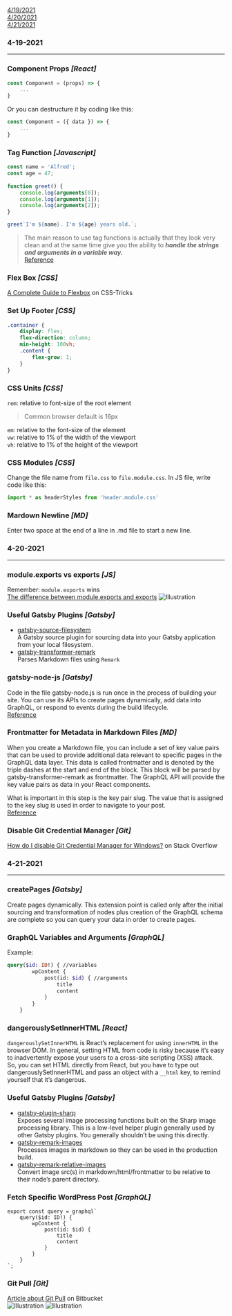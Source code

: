 [4/19/2021](#4-19-2021)  
[4/20/2021](#4-20-2021)  
[4/21/2021](#4-21-2021)

### 4-19-2021

---

### **Component Props** *[React]*
```Javascript
const Component = (props) => {
    ...
}
```
Or you can destructure it by coding like this:
```Javascript
const Component = ({ data }) => {
    ...
}
```

### **Tag Function** *[Javascript]*
```Javascript
const name = 'Alfred';
const age = 47;
 
function greet() {
    console.log(arguments[0]);
    console.log(arguments[1]);
    console.log(arguments[2]);
}

greet`I'm ${name}. I'm ${age} years old.`;
```
>The main reason to use tag functions is actually that they look very clean and at the same time give you the ability to ***handle the strings and arguments in a variable way.***  
[Reference](https://typesafe.blog/article/the-logic-behind-javascript-tag-functions)

### **Flex Box** *[CSS]*
[A Complete Guide to Flexbox](https://css-tricks.com/snippets/css/a-guide-to-flexbox/) on CSS-Tricks

### **Set Up Footer** *[CSS]*
```scss
.container {
    display: flex;
    flex-direction: column;
    min-height: 100vh;
    .content {
        flex-grow: 1;
    }
}
```

### **CSS Units** *[CSS]*
`rem`: relative to font-size of the root element  
>Common browser default is 16px

`em`: relative to the font-size of the element  
`vw`: relative to 1% of the width of the viewport  
`vh`: relative to 1% of the height of the viewport

### **CSS Modules** *[CSS]*
Change the file name from `file.css` to `file.module.css`.
In JS file, write code like this:
```Javascript
import * as headerStyles from 'header.module.css'
```

### **Mardown Newline** *[MD]*
Enter two space at the end of a line in .md file to start a new line.

### 4-20-2021

---

### **module.exports vs exports** *[JS]*
Remember: `module.exports` wins  
[The difference between module.exports and exports](https://blog.tableflip.io/the-difference-between-module-exports-and-exports/)
![Illustration](https://ucarecdn.com/af1c810c-72f4-43cb-a0da-fcd67bed2a80/initial.svg)

### **Useful Gatsby Plugins** *[Gatsby]*
- [gatsby-source-filesystem](https://www.gatsbyjs.com/plugins/gatsby-source-filesystem/?=gatsby-source-f)  
A Gatsby source plugin for sourcing data into your Gatsby application from your local filesystem.
- [gatsby-transformer-remark](https://www.gatsbyjs.com/plugins/gatsby-transformer-remark/?=gatsby-transformer)  
Parses Markdown files using `Remark`

### **gatsby-node-js** *[Gatsby]*
Code in the file gatsby-node.js is run once in the process of building your site. You can use its APIs to create pages dynamically, add data into GraphQL, or respond to events during the build lifecycle.  
[Reference](https://www.gatsbyjs.com/docs/reference/config-files/gatsby-node/)

### **Frontmatter for Metadata in Markdown Files** *[MD]*
When you create a Markdown file, you can include a set of key value pairs that can be used to provide additional data relevant to specific pages in the GraphQL data layer. This data is called frontmatter and is denoted by the triple dashes at the start and end of the block. This block will be parsed by gatsby-transformer-remark as frontmatter. The GraphQL API will provide the key value pairs as data in your React components.  

What is important in this step is the key pair slug. The value that is assigned to the key slug is used in order to navigate to your post.  
[Reference](https://www.gatsbyjs.com/docs/how-to/routing/adding-markdown-pages/)

### **Disable Git Credential Manager** *[Git]*
[How do I disable Git Credential Manager for Windows?](https://stackoverflow.com/questions/37182847/how-do-i-disable-git-credential-manager-for-windows) on Stack Overflow

### 4-21-2021

---

### **createPages** *[Gatsby]*
Create pages dynamically. This extension point is called only after the initial sourcing and transformation of nodes plus creation of the GraphQL schema are complete so you can query your data in order to create pages.

### **GraphQL Variables and Arguments** *[GraphQL]*
Example:
```graphql
query($id: ID!) { //variables
        wpContent {
            post(id: $id) { //arguments
                title
                content
            }
        }
    }
```

### **dangerouslySetInnerHTML** *[React]*
`dangerouslySetInnerHTML` is React’s replacement for using `innerHTML` in the browser DOM. In general, setting HTML from code is risky because it’s easy to inadvertently expose your users to a cross-site scripting (XSS) attack. So, you can set HTML directly from React, but you have to type out dangerouslySetInnerHTML and pass an object with a `__html` key, to remind yourself that it’s dangerous.

### **Useful Gatsby Plugins** *[Gatsby]*
- [gatsby-plugin-sharp](https://www.gatsbyjs.com/plugins/gatsby-plugin-sharp/?=sharp)  
Exposes several image processing functions built on the Sharp image processing library. This is a low-level helper plugin generally used by other Gatsby plugins. You generally shouldn’t be using this directly.
- [gatsby-remark-images](https://www.gatsbyjs.com/plugins/gatsby-remark-images/?=images)  
Processes images in markdown so they can be used in the production build.
- [gatsby-remark-relative-images](https://www.gatsbyjs.com/plugins/gatsby-remark-relative-images/?=relative)  
Convert image src(s) in markdown/html/frontmatter to be relative to their node’s parent directory.

### **Fetch Specific WordPress Post** *[GraphQL]*
```JS
export const query = graphql`
    query($id: ID!) {
        wpContent {
            post(id: $id) {
                title
                content
            }
        }
    }
`;
```

### **Git Pull** *[Git]*
[Article about Git Pull](https://www.atlassian.com/git/tutorials/syncing/git-pull) on Bitbucket  
![Illustration](https://wac-cdn.atlassian.com/dam/jcr:00d011ed-03dc-440f-afc5-9b13d5e14fbf/bubble%20diagram-01.svg?cdnVersion=1568)
![Illustration](https://wac-cdn.atlassian.com/dam/jcr:b3a663dc-1985-40df-b0a5-c6bcbacd71af/bubble%20diagram-02.svg?cdnVersion=1568)